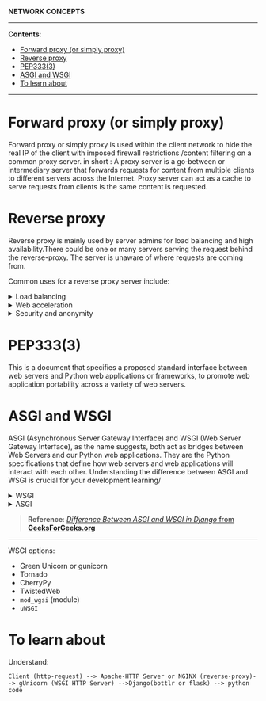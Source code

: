 **NETWORK CONCEPTS**

---

**Contents**:

- [Forward proxy (or simply proxy)](#forward-proxy-or-simply-proxy)
- [Reverse proxy](#reverse-proxy)
- [PEP333(3)](#pep3333)
- [ASGI and WSGI](#asgi-and-wsgi)
- [To learn about](#to-learn-about)

---

# Forward proxy (or simply proxy)
Forward proxy or simply proxy is used within the client network to hide the real IP of the client with imposed firewall restrictions /content filtering on a common proxy server. in short : A proxy server is a go‑between or intermediary server that forwards requests for content from multiple clients to different servers across the Internet. Proxy server can act as a cache to serve requests from clients is the same content is requested.

# Reverse proxy
Reverse proxy is mainly used by server admins for load balancing and high availability.There could be one or many servers serving the request behind the reverse-proxy. The server is unaware of where requests are coming from.

Common uses for a reverse proxy server include:

<details><summary>Load balancing</summary><p>A reverse proxy server can act as a “traffic cop,” sitting in front of your backend servers and distributing client requests across a group of servers in a manner that maximizes speed and capacity utilization while ensuring no one server is overloaded, which can degrade performance. If a server goes down, the load balancer redirects traffic to the remaining online servers.</p></details>

<details><summary>Web acceleration</summary><p>Reverse proxies can compress inbound and outbound data, as well as cache commonly requested content, both of which speed up the flow of traffic between clients and servers. They can also perform additional tasks such as SSL encryption to take load off of your web servers, thereby boosting their performance.</p></details>

<details><summary>Security and anonymity</summary><p>By intercepting requests headed for your backend servers, a reverse proxy server protects their identities and acts as an additional defense against security attacks. It also ensures that multiple servers can be accessed from a single record locator or URL regardless of the structure of your local area network.</p></details>

# PEP333(3)
This is a document that specifies a proposed standard interface between web servers and Python web applications or frameworks, to promote web application portability across a variety of web servers.

# ASGI and WSGI
ASGI (Asynchronous Server Gateway Interface) and WSGI (Web Server Gateway Interface), as the name suggests, both act as bridges between Web Servers and our Python web applications. They are the Python specifications that define how web servers and web applications will interact with each other. Understanding the difference between ASGI and WSGI is crucial for your development learning/

<details><summary>WSGI</summary><p>WSGI stands for Web Server Gateway Interface and is suitable for synchronous programming or application.</p></details>

<details><summary>ASGI</summary><p>ASGI stands for Asynchronous Server Gateway Interface and is suitable for asynchronous applications. It supports handling long-lived connections, WebSockets, and other non-HTTP protocols.</p></details>

> **Reference**: [_Difference Between ASGI and WSGI in Django_ from **GeeksForGeeks.org**](https://www.geeksforgeeks.org/difference-between-asgi-and-wsgi-in-django/)

---

WSGI options:

- Green Unicorn or gunicorn
- Tornado
- CherryPy
- TwistedWeb
- `mod_wgsi` (module)
- `uWSGI`

# To learn about
Understand:

```
Client (http-request) --> Apache-HTTP Server or NGINX (reverse-proxy)--> gUnicorn (WSGI HTTP Server) -->Django(bottlr or flask) --> python code
```